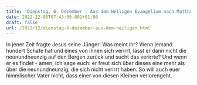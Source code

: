 ```yaml
---
title: 'Dienstag, 6. Dezember : Aus dem Heiligen Evangelium nach Matthäus - Mt 18,12-14.'
date: 2022-12-06T07:43:00.001+01:00
draft: false
url: /2022/12/dienstag-6-dezember-aus-dem-heiligen.html
---
```


In jener Zeit fragte Jesus seine Jünger: Was meint ihr? Wenn jemand hundert Schafe hat und eines von ihnen sich verirrt, lässt er dann nicht die neunundneunzig auf den Bergen zurück und sucht das verirrte? Und wenn er es findet - amen, ich sage euch: er freut sich über dieses eine mehr als über die neunundneunzig, die sich nicht verirrt haben. So will auch euer himmlischer Vater nicht, dass einer von diesen Kleinen verlorengeht.